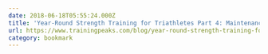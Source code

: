 ```yaml
---
date: 2018-06-18T05:55:24.000Z
title: 'Year-Round Strength Training for Triathletes Part 4: Maintenance Phase'
url: https://www.trainingpeaks.com/blog/year-round-strength-training-for-triathletes-part-4-maintenance-phase/
category: bookmark
---
```

